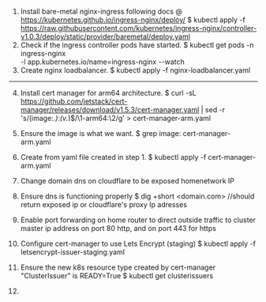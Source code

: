 1. Install bare-metal nginx-ingress following docs @ https://kubernetes.github.io/ingress-nginx/deploy/
   $ kubectl apply -f https://raw.githubusercontent.com/kubernetes/ingress-nginx/controller-v1.0.3/deploy/static/provider/baremetal/deploy.yaml
2. Check if the ingress controller pods have started.
   $ kubectl get pods -n ingress-nginx \
   -l app.kubernetes.io/name=ingress-nginx --watch
3. Create nginx loadbalancer.
   $ kubectl apply -f nginx-loadbalancer.yaml

---

4. Install cert manager for arm64 architecture.
   $ curl -sL https://github.com/jetstack/cert-manager/releases/download/v1.5.3/cert-manager.yaml | sed -r 's/(image:._):(v._)$/\1-arm64:\2/g' > cert-manager-arm.yaml
5. Ensure the image is what we want.
   $ grep image: cert-manager-arm.yaml
6. Create from yaml file created in step 1.
   $ kubectl apply -f cert-manager-arm.yaml
7. Change domain dns on cloudflare to be exposed homenetwork IP
8. Ensure dns is functioning properly
   $ dig +short <domain.com>
   //should return exposed ip or cloudflare's proxy Ip adresses
9. Enable port forwarding on home router to direct outside traffic to cluster master ip address on port 80 http, and on port 443 for https

10. Configure cert-manager to use Lets Encrypt (staging)
    $ kubectl apply -f letsencrypt-issuer-staging.yaml
11. Ensure the new k8s resource type created by cert-manager "ClusterIssuer" is READY=True
    $ kubectl get clusterissuers

12.
